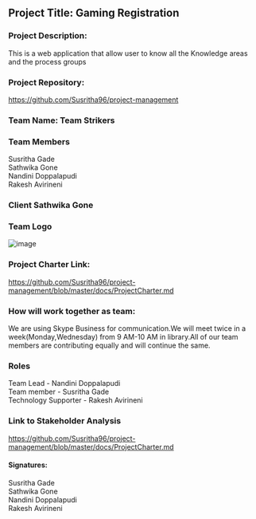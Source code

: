 <b><h2>Project Title: Gaming Registration</h2></b>
<b><h3>Project Description:</h3></b>
This is a web application that allow user to know all the Knowledge areas and the process groups </br>
<b><h3>Project Repository:</h3></b>
https://github.com/Susritha96/project-management
<b><h3>Team Name: Team Strikers</h3></b>
<b><h3>Team Members</h3></b>
Susritha Gade</br>
Sathwika Gone</br>
Nandini Doppalapudi</br>
Rakesh Avirineni</br>
<b><h3>Client Sathwika Gone</h3></b>
<b><h3>Team Logo</h3></b>
![image](https://user-images.githubusercontent.com/42945790/57961463-ba915f80-78d4-11e9-95c3-02a0ed8c2540.png)
<b><h3>Project Charter Link:</h3></b>
https://github.com/Susritha96/project-management/blob/master/docs/ProjectCharter.md</br>
<b><h3>How will work together as team:</h3></b>
We are using Skype Business for communication.We will meet twice in a week(Monday,Wednesday) from 9 AM-10 AM in library.All of our team members are contributing equally and will continue the same.</br>
<b><h3>Roles</h3></b>
Team Lead - Nandini Doppalapudi</br>
Team member - Susritha Gade</br>
Technology Supporter - Rakesh Avirineni</br>
<b><h3>Link to Stakeholder Analysis</h3></b>
https://github.com/Susritha96/project-management/blob/master/docs/ProjectCharter.md</br>
<b><h4>Signatures:</h4></b>
Susritha Gade</br>
Sathwika Gone</br>
Nandini Doppalapudi</br>
Rakesh Avirineni</br>







